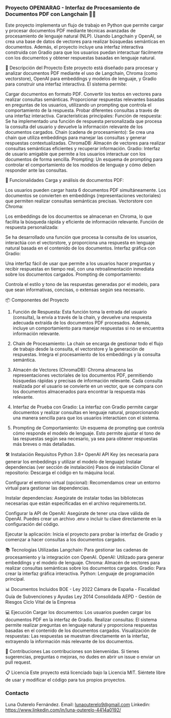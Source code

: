 ### Proyecto OPENIARAG - Interfaz de Procesamiento de Documentos PDF con Langchain 🤖📄

Este proyecto implementa un flujo de trabajo en Python que permite cargar y procesar documentos PDF mediante técnicas avanzadas de procesamiento de lenguaje natural (NLP). Usando Langchain y OpenAI, se crea una base de datos de vectores para realizar búsquedas semánticas en documentos. Además, el proyecto incluye una interfaz interactiva construida con Gradio para que los usuarios puedan interactuar fácilmente con los documentos y obtener respuestas basadas en lenguaje natural.

📝 Descripción del Proyecto
Este proyecto está diseñado para procesar y analizar documentos PDF mediante el uso de Langchain, Chroma (como vectorstore), OpenAI para embeddings y modelos de lenguaje, y Gradio para construir una interfaz interactiva. El sistema permite:

Cargar documentos en formato PDF.
Convertir los textos en vectores para realizar consultas semánticas.
Proporcionar respuestas relevantes basadas en preguntas de los usuarios, utilizando un prompting que controla el comportamiento de la respuesta.
Probar diferentes consultas a través de una interfaz interactiva.
Características principales:
Función de respuesta: Se ha implementado una función de respuesta personalizada que procesa la consulta del usuario y devuelve la información relevante de los documentos cargados.
Chain (cadena de procesamiento): Se crea una chain que utiliza embeddings para manejar las consultas y generar respuestas contextualizadas.
ChromaDB: Almacén de vectores para realizar consultas semánticas eficientes y recuperar información.
Gradio: Interfaz de usuario amigable que permite a los usuarios interactuar con los documentos de forma sencilla.
Prompting: Un esquema de prompting para controlar el comportamiento de los modelos de lenguaje y cómo deben responder ante las consultas.

🚀 Funcionalidades
Carga y análisis de documentos PDF:

Los usuarios pueden cargar hasta 6 documentos PDF simultáneamente.
Los documentos se convierten en embeddings (representaciones vectoriales) que permiten realizar consultas semánticas precisas.
Vectorstore con Chroma:

Los embeddings de los documentos se almacenan en Chroma, lo que facilita la búsqueda rápida y eficiente de información relevante.
Función de respuesta personalizada:

Se ha desarrollado una función que procesa la consulta de los usuarios, interactúa con el vectorstore, y proporciona una respuesta en lenguaje natural basada en el contenido de los documentos.
Interfaz gráfica con Gradio:

Una interfaz fácil de usar que permite a los usuarios hacer preguntas y recibir respuestas en tiempo real, con una retroalimentación inmediata sobre los documentos cargados.
Prompting de comportamiento:

Controla el estilo y tono de las respuestas generadas por el modelo, para que sean informativas, concisas, o extensas según sea necesario.

📦 Componentes del Proyecto
1. Función de Respuesta:
Esta función toma la entrada del usuario (consulta), la envía a través de la chain, y devuelve una respuesta adecuada extraída de los documentos PDF procesados. Además, incluye un comportamiento para manejar respuestas si no se encuentra información relevante.

2. Chain de Procesamiento:
La chain se encarga de gestionar todo el flujo de trabajo desde la consulta, el vectorstore y la generación de respuestas. Integra el procesamiento de los embeddings y la consulta semántica.

3. Almacén de Vectores (ChromaDB):
Chroma almacena las representaciones vectoriales de los documentos PDF, permitiendo búsquedas rápidas y precisas de información relevante. Cada consulta realizada por el usuario se convierte en un vector, que se compara con los documentos almacenados para encontrar la respuesta más relevante.

4. Interfaz de Prueba con Gradio:
La interfaz con Gradio permite cargar documentos y realizar consultas en lenguaje natural, proporcionando una manera sencilla para que los usuarios interactúen con el sistema.

5. Prompting de Comportamiento:
Un esquema de prompting que controla cómo responde el modelo de lenguaje. Esto permite ajustar el tono de las respuestas según sea necesario, ya sea para obtener respuestas más breves o más detalladas.

🛠️ Instalación
Requisitos
Python 3.8+
OpenAI API Key (es necesaria para generar los embeddings y utilizar el modelo de lenguaje)
Instalar dependencias (ver sección de instalación)
Pasos de instalación
Clonar el repositorio: Descarga el código en tu máquina local.

Configurar el entorno virtual (opcional): Recomendamos crear un entorno virtual para gestionar las dependencias.

Instalar dependencias: Asegúrate de instalar todas las bibliotecas necesarias que están especificadas en el archivo requirements.txt.

Configurar la API de OpenAI: Asegúrate de tener una clave válida de OpenAI. Puedes crear un archivo .env o incluir tu clave directamente en la configuración del código.

Ejecutar la aplicación: Inicia el proyecto para probar la interfaz de Gradio y comenzar a hacer consultas a los documentos cargados.

📚 Tecnologías Utilizadas
Langchain: Para gestionar las cadenas de procesamiento y la integración con OpenAI.
OpenAI: Utilizado para generar embeddings y el modelo de lenguaje.
Chroma: Almacén de vectores para realizar consultas semánticas sobre los documentos cargados.
Gradio: Para crear la interfaz gráfica interactiva.
Python: Lenguaje de programación principal.

📊 Documentos Incluidos
BOE - Ley 2022
Cámara de España - Fiscalidad
Guía de Subvenciones y Ayudas
Ley 2014 Consolidada
AEPD - Gestión de Riesgos
Ciclo Vital de la Empresa

💻 Ejecución
Cargar los documentos: Los usuarios pueden cargar los documentos PDF en la interfaz de Gradio.
Realizar consultas: El sistema permite realizar preguntas en lenguaje natural y proporciona respuestas basadas en el contenido de los documentos cargados.
Visualización de respuestas: Las respuestas se muestran directamente en la interfaz, extrayendo la información más relevante de los documentos.

🤝 Contribuciones
Las contribuciones son bienvenidas. Si tienes sugerencias, preguntas o mejoras, no dudes en abrir un issue o enviar un pull request.

📋 Licencia
Este proyecto está licenciado bajo la Licencia MIT. Siéntete libre de usar y modificar el código para tus propios proyectos.

### Contacto
Luna Outerelo Fernández.
Email: lunaouterelo9@gmail.com
Linkedin: https://www.linkedin.com/in/luna-outerelo-4414a0192/